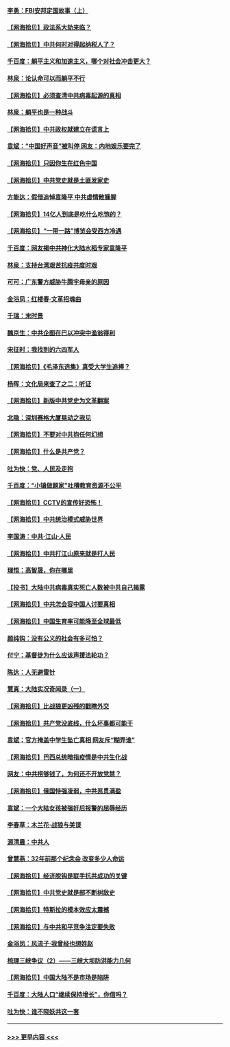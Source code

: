 #### [李勇：FBI安邦定国故事（上）](../pages/nsc993/n12987749.md?t=05312302) 
#### [【网海拾贝】政法系大劫来临？](../pages/nsc993/n12987596.md?t=05312302) 
#### [【网海拾贝】中共何时对得起纳税人了？](../pages/nsc993/n12985578.md?t=05312302) 
#### [千百度：躺平主义和加速主义，哪个对社会冲击更大？](../pages/nsc993/n12985512.md?t=05312302) 
#### [林泉：论认命可以而躺平不行](../pages/nsc993/n12985505.md?t=05312302) 
#### [【网海拾贝】必须查清中共病毒起源的真相](../pages/nsc993/n12984276.md?t=05312302) 
#### [林泉：躺平也是一种战斗](../pages/nsc993/n12984194.md?t=05312302) 
#### [【网海拾贝】中共政权就建立在谎言上](../pages/nsc993/n12981880.md?t=05312302) 
#### [袁斌：“中国好声音”被叫停 网友：内地娱乐要完了](../pages/nsc993/n12981826.md?t=05312302) 
#### [【网海拾贝】只因你生在红色中国](../pages/nsc993/n12979096.md?t=05312302) 
#### [【网海拾贝】中共党史就是土匪发家史](../pages/nsc993/n12976478.md?t=05312302) 
#### [方能达：假借追悼袁隆平 中共虚情散臊腥](../pages/nsc993/n12976396.md?t=05312302) 
#### [【网海拾贝】14亿人到底是吃什么吃饱的？](../pages/nsc993/n12974125.md?t=05312302) 
#### [【网海拾贝】“一带一路”博览会受西方冷遇](../pages/nsc993/n12971787.md?t=05312302) 
#### [千百度：网友揭中共神化大陆水稻专家袁隆平](../pages/nsc993/n12971733.md?t=05312302) 
#### [林泉：支持台湾艰苦抗疫共度时艰](../pages/nsc993/n12971350.md?t=05312302) 
#### [可可：广东警方威胁牛腾宇母亲的原因](../pages/nsc993/n12971100.md?t=05312302) 
#### [金浴凤：红楼春·文革招魂曲](../pages/nsc993/n12970354.md?t=05312302) 
#### [千瑞：末时景](../pages/nsc993/n12970337.md?t=05312302) 
#### [魏京生：中共企图在巴以冲突中渔翁得利](../pages/nsc993/n12970286.md?t=05312302) 
#### [宋征时：我找到的六四军人](../pages/nsc993/n12970213.md?t=05312302) 
#### [【网海拾贝】《毛泽东选集》真受大学生追捧？](../pages/nsc993/n12968779.md?t=05312302) 
#### [杨晖：文化局来查了之二：听证](../pages/nsc993/n12966528.md?t=05312302) 
#### [【网海拾贝】新版中共党史为文革翻案](../pages/nsc993/n12967526.md?t=05312302) 
#### [北隐：深圳赛格大厦晃动之我见](../pages/nsc993/n12967393.md?t=05312302) 
#### [【网海拾贝】不要对中共抱任何幻想](../pages/nsc993/n12965222.md?t=05312302) 
#### [【网海拾贝】什么是共产党？](../pages/nsc993/n12962781.md?t=05312302) 
#### [吐为快：党、人民及走狗](../pages/nsc993/n12962747.md?t=05312302) 
#### [千百度：“小镇做题家”吐槽教育资源不公平](../pages/nsc993/n12962705.md?t=05312302) 
#### [【网海拾贝】CCTV的宣传好恐怖！](../pages/nsc993/n12959984.md?t=05312302) 
#### [【网海拾贝】中共统治模式威胁世界](../pages/nsc993/n12957622.md?t=05312302) 
#### [李国涛：中共‧江山‧人民](../pages/nsc993/n12957502.md?t=05312302) 
#### [【网海拾贝】中共打江山原来就是打人民](../pages/nsc993/n12954345.md?t=05312302) 
#### [理悟：高智晟，你在哪里](../pages/nsc993/n12953115.md?t=05312302) 
#### [【投书】大陆中共病毒真实死亡人数被中共自己揭露](../pages/nsc993/n12953050.md?t=05312302) 
#### [【网海拾贝】中共怎会容中国人讨要真相](../pages/nsc993/n12952161.md?t=05312302) 
#### [【网海拾贝】中国生育率可能降至全球最低](../pages/nsc993/n12948793.md?t=05312302) 
#### [颜纯钩：没有公义的社会有多可怕？](../pages/nsc993/n12947626.md?t=05312302) 
#### [付宁：基督徒为什么应该声援法轮功？](../pages/nsc993/n12947233.md?t=05312302) 
#### [陈达：人无避雷针](../pages/nsc993/n12947098.md?t=05312302) 
#### [慧真：大陆实况奇闻录（一）](../pages/nsc993/n12945811.md?t=05312302) 
#### [【网海拾贝】比战狼更凶残的戳瞎外交](../pages/nsc993/n12945717.md?t=05312302) 
#### [【网海拾贝】共产党没底线，什么坏事都可能干](../pages/nsc993/n12942090.md?t=05312302) 
#### [袁斌：官方掩盖中学生坠亡真相 网友斥“糊弄谁”](../pages/nsc993/n12942029.md?t=05312302) 
#### [【网海拾贝】巴西总统暗指疫情是中共生化战](../pages/nsc993/n12938999.md?t=05312302) 
#### [网友：中共捞够钱了，为何还不开放党禁？](../pages/nsc993/n12938952.md?t=05312302) 
#### [【网海拾贝】俄国恃强凌弱，中共恶贯满盈](../pages/nsc993/n12936626.md?t=05312302) 
#### [袁斌：一个大陆女孩被强奸后报警的屈辱经历](../pages/nsc993/n12936547.md?t=05312302) 
#### [李春草：木兰花·战狼与美谍](../pages/nsc993/n12935995.md?t=05312302) 
#### [源清晨：中共人](../pages/nsc993/n12935589.md?t=05312302) 
#### [曾慧燕：32年前那个纪念会 改变多少人命运](../pages/nsc993/n12934233.md?t=05312302) 
#### [【网海拾贝】经济脱钩是联手抗共成功的关键](../pages/nsc993/n12934176.md?t=05312302) 
#### [【网海拾贝】中共党史就是部不断树敌史](../pages/nsc993/n12932844.md?t=05312302) 
#### [【网海拾贝】特斯拉的模本效应太震撼](../pages/nsc993/n12925626.md?t=05312302) 
#### [【网海拾贝】与中共和平竞争注定要失败](../pages/nsc993/n12923326.md?t=05312302) 
#### [金浴凤：风流子‧我曾经也想姓赵](../pages/nsc993/n12920911.md?t=05312302) 
#### [梳理三峡争议（2）——三峡大坝防洪能力几何](../pages/nsc993/n12920173.md?t=05312302) 
#### [【网海拾贝】中国大陆不是市场是陷阱](../pages/nsc993/n12920143.md?t=05312302) 
#### [千百度：大陆人口“继续保持增长”，你信吗？](../pages/nsc993/n12918946.md?t=05312302) 
#### [吐为快：谁不晓妖共这一套](../pages/nsc993/n12918941.md?t=05312302) 

----
#### [ >>> 更早内容 <<< ](../indexes/nsc993-earlier.md)
